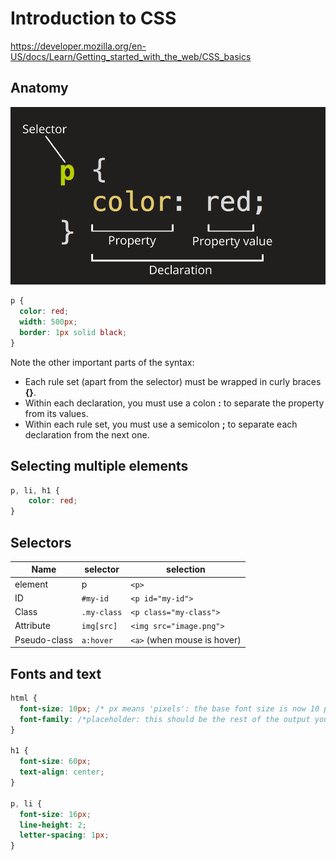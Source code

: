 # Introduction to CSS

https://developer.mozilla.org/en-US/docs/Learn/Getting_started_with_the_web/CSS_basics

## Anatomy

!["Anatomy"](resources/css-declaration.png)

```CSS
p {
  color: red;
  width: 500px;
  border: 1px solid black;
}
```

Note the other important parts of the syntax:

- Each rule set (apart from the selector) must be wrapped in curly braces **{}**.
- Within each declaration, you must use a colon **:** to separate the property from its values.
- Within each rule set, you must use a semicolon **;** to separate each declaration from the next one.

## Selecting multiple elements

```CSS
p, li, h1 {
    color: red;
}
```

## Selectors

| Name          | selector    | selection                  |
| ------------- |-------------|----------------------------|
| element       | p           | `<p>`                      |
| ID            | `#my-id`    | `<p id="my-id">`           |
| Class         | `.my-class` | `<p class="my-class">`     | 
| Attribute     | `img[src]`  | `<img src="image.png">`    | 
| Pseudo-class  | `a:hover`   | `<a>` (when mouse is hover)|

## Fonts and text

```CSS
html {
  font-size: 10px; /* px means 'pixels': the base font size is now 10 pixels high  */
  font-family: /*placeholder: this should be the rest of the output you got from Google fonts */
}

h1 {
  font-size: 60px;
  text-align: center;
}

p, li {
  font-size: 16px;
  line-height: 2;
  letter-spacing: 1px;
}
```
